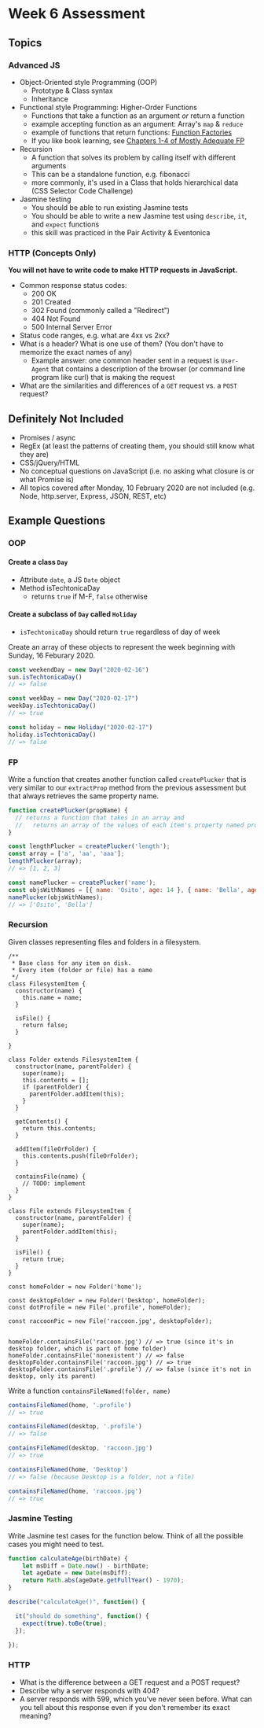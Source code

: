 # Week 6 Assessment

## Topics

### Advanced JS

- Object-Oriented style Programming (OOP)
  - Prototype & Class syntax
  - Inheritance
- Functional style Programming: Higher-Order Functions
  - Functions that take a function as an argument _or_ return a function
  - example accepting function as an argument: Array's `map` & `reduce`
  - example of functions that return functions: [Function Factories](https://medium.com/functional-javascript/higher-order-functions-78084829fff4)
  - If you like book learning, see [Chapters 1-4 of Mostly Adequate FP](https://mostly-adequate.gitbooks.io/mostly-adequate-guide/)
- Recursion
  - A function that solves its problem by calling itself with different arguments
  - This can be a standalone function, e.g. fibonacci
  - more commonly, it's used in a Class that holds hierarchical data (CSS Selector Code Challenge)
- Jasmine testing
  - You should be able to run existing Jasmine tests
  - You should be able to write a new Jasmine test using `describe`, `it`, and `expect` functions
  - this skill was practiced in the Pair Activity & Eventonica

### HTTP (Concepts Only)

**You will not have to write code to make HTTP requests in JavaScript.**

- Common response status codes:
  - 200 OK
  - 201 Created
  - 302 Found (commonly called a "Redirect")
  - 404 Not Found
  - 500 Internal Server Error
- Status code ranges, e.g. what are 4xx vs 2xx?
- What is a header? What is one use of them? (You don't have to memorize the exact names of any)
  - Example answer: one common header sent in a request is `User-Agent` that contains a description of the browser (or command line program like curl) that is making the request
- What are the similarities and differences of a `GET` request vs. a `POST` request?

## Definitely Not Included

- Promises / async
- RegEx (at least the patterns of creating them, you should still know what they are)
- CSS/jQuery/HTML
- No conceptual questions on JavaScript (i.e. no asking what closure is or what Promise is)
- All topics covered after Monday, 10 February 2020 are not included (e.g. Node, http.server, Express, JSON, REST, etc)


## Example Questions

### OOP

#### Create a class `Day`
- Attribute `date`, a JS `Date` object
- Method isTechtonicaDay
  - returns `true` if M-F, `false` otherwise

#### Create a subclass of `Day` called `Holiday`
- `isTechtonicaDay` should return `true` regardless of day of week

Create an array of these objects to represent the week beginning with Sunday, 16 Feburary 2020.

```javascript
const weekendDay = new Day("2020-02-16")
sun.isTechtonicaDay() 
// => false

const weekDay = new Day("2020-02-17")
weekDay.isTechtonicaDay()
// => true

const holiday = new Holiday("2020-02-17")
holiday.isTechtonicaDay()
// => false
```
 

### FP

Write a function that creates another function called `createPlucker` that is very similar to our `extractProp` method from the previous assessment but that always retrieves the same property name.

```javascript
function createPlucker(propName) {
  // returns a function that takes in an array and
  //   returns an array of the values of each item's property named propName
}

const lengthPlucker = createPlucker('length');
const array = ['a', 'aa', 'aaa'];
lengthPlucker(array);
// => [1, 2, 3]

const namePlucker = createPlucker('name');
const objsWithNames = [{ name: 'Osito', age: 14 }, { name: 'Bella', age: 8 }];
namePlucker(objsWithNames);
// => ['Osito', 'Bella']
```

### Recursion

Given classes representing files and folders in a filesystem.

```
/**
 * Base class for any item on disk.
 * Every item (folder or file) has a name
 */
class FilesystemItem {
  constructor(name) {
    this.name = name;
  }

  isFile() {
    return false;
  }

}

class Folder extends FilesystemItem {
  constructor(name, parentFolder) {
    super(name);
    this.contents = [];
    if (parentFolder) {
      parentFolder.addItem(this);
    }
  }

  getContents() {
    return this.contents;
  }

  addItem(fileOrFolder) {
    this.contents.push(fileOrFolder);
  }

  containsFile(name) {
    // TODO: implement
  }
}

class File extends FilesystemItem {
  constructor(name, parentFolder) {
    super(name);
    parentFolder.addItem(this);
  }

  isFile() {
    return true;
  }
}

const homeFolder = new Folder('home');

const desktopFolder = new Folder('Desktop', homeFolder);
const dotProfile = new File('.profile', homeFolder);

const raccoonPic = new File('raccoon.jpg', desktopFolder);


homeFolder.containsFile('raccoon.jpg') // => true (since it's in desktop folder, which is part of home folder)
homeFolder.containsFile('nonexistent') // => false
desktopFolder.containsFile('raccoon.jpg') // => true
desktopFolder.containsFile('.profile') // => false (since it's not in desktop, only its parent)

```

Write a function `containsFileNamed(folder, name)`

```javascript
containsFileNamed(home, '.profile')
// => true

containsFileNamed(desktop, '.profile')
// => false

containsFileNamed(desktop, 'raccoon.jpg')
// => true

containsFileNamed(home, 'Desktop')
// => false (because Desktop is a folder, not a file)

containsFileNamed(home, 'raccoon.jpg')
// => true
```

### Jasmine Testing

Write Jasmine test cases for the function below. Think of all the possible cases you might need to test.

```javascript
function calculateAge(birthDate) {
    let msDiff = Date.now() - birthDate;
    let ageDate = new Date(msDiff);
    return Math.abs(ageDate.getFullYear() - 1970);
}

describe("calculateAge()", function() {

  it("should do something", function() {
    expect(true).toBe(true);
  });

});
```


### HTTP

- What is the difference between a GET request and a POST request?
- Describe why a server responds with 404?
- A server responds with 599, which you've never seen before. What can you tell about this response even if you don't remember its exact meaning?

